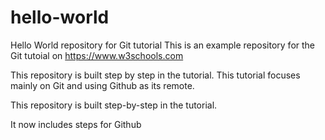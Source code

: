 # hello-world
Hello World repository for Git tutorial
This is an example repository for the Git tutoial on https://www.w3schools.com

This repository is built step by step in the tutorial.
This tutorial focuses mainly on Git and using Github as its remote.

This repository is built step-by-step in the tutorial.

It now includes steps for Github
